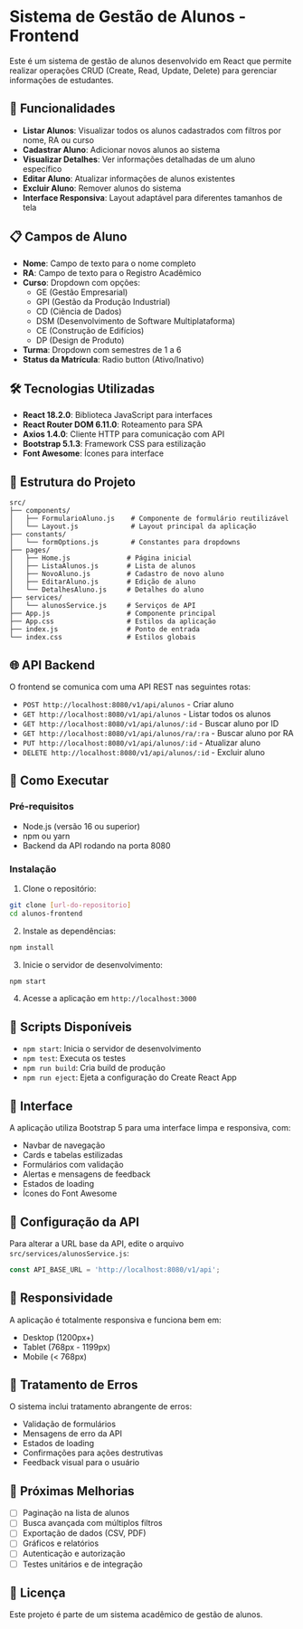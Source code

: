 # Sistema de Gestão de Alunos - Frontend

Este é um sistema de gestão de alunos desenvolvido em React que permite realizar operações CRUD (Create, Read, Update, Delete) para gerenciar informações de estudantes.

## 🚀 Funcionalidades

- **Listar Alunos**: Visualizar todos os alunos cadastrados com filtros por nome, RA ou curso
- **Cadastrar Aluno**: Adicionar novos alunos ao sistema
- **Visualizar Detalhes**: Ver informações detalhadas de um aluno específico
- **Editar Aluno**: Atualizar informações de alunos existentes
- **Excluir Aluno**: Remover alunos do sistema
- **Interface Responsiva**: Layout adaptável para diferentes tamanhos de tela

## 📋 Campos de Aluno

- **Nome**: Campo de texto para o nome completo
- **RA**: Campo de texto para o Registro Acadêmico
- **Curso**: Dropdown com opções:
  - GE (Gestão Empresarial)
  - GPI (Gestão da Produção Industrial)
  - CD (Ciência de Dados)
  - DSM (Desenvolvimento de Software Multiplataforma)
  - CE (Construção de Edifícios)
  - DP (Design de Produto)
- **Turma**: Dropdown com semestres de 1 a 6
- **Status da Matrícula**: Radio button (Ativo/Inativo)

## 🛠️ Tecnologias Utilizadas

- **React 18.2.0**: Biblioteca JavaScript para interfaces
- **React Router DOM 6.11.0**: Roteamento para SPA
- **Axios 1.4.0**: Cliente HTTP para comunicação com API
- **Bootstrap 5.1.3**: Framework CSS para estilização
- **Font Awesome**: Ícones para interface

## 📁 Estrutura do Projeto

```
src/
├── components/
│   ├── FormularioAluno.js    # Componente de formulário reutilizável
│   └── Layout.js             # Layout principal da aplicação
├── constants/
│   └── formOptions.js        # Constantes para dropdowns
├── pages/
│   ├── Home.js              # Página inicial
│   ├── ListaAlunos.js       # Lista de alunos
│   ├── NovoAluno.js         # Cadastro de novo aluno
│   ├── EditarAluno.js       # Edição de aluno
│   └── DetalhesAluno.js     # Detalhes do aluno
├── services/
│   └── alunosService.js     # Serviços de API
├── App.js                   # Componente principal
├── App.css                  # Estilos da aplicação
├── index.js                 # Ponto de entrada
└── index.css                # Estilos globais
```

## 🌐 API Backend

O frontend se comunica com uma API REST nas seguintes rotas:

- `POST http://localhost:8080/v1/api/alunos` - Criar aluno
- `GET http://localhost:8080/v1/api/alunos` - Listar todos os alunos
- `GET http://localhost:8080/v1/api/alunos/:id` - Buscar aluno por ID
- `GET http://localhost:8080/v1/api/alunos/ra/:ra` - Buscar aluno por RA
- `PUT http://localhost:8080/v1/api/alunos/:id` - Atualizar aluno
- `DELETE http://localhost:8080/v1/api/alunos/:id` - Excluir aluno

## 🚦 Como Executar

### Pré-requisitos

- Node.js (versão 16 ou superior)
- npm ou yarn
- Backend da API rodando na porta 8080

### Instalação

1. Clone o repositório:
```bash
git clone [url-do-repositorio]
cd alunos-frontend
```

2. Instale as dependências:
```bash
npm install
```

3. Inicie o servidor de desenvolvimento:
```bash
npm start
```

4. Acesse a aplicação em `http://localhost:3000`

## 📝 Scripts Disponíveis

- `npm start`: Inicia o servidor de desenvolvimento
- `npm test`: Executa os testes
- `npm run build`: Cria build de produção
- `npm run eject`: Ejeta a configuração do Create React App

## 🎨 Interface

A aplicação utiliza Bootstrap 5 para uma interface limpa e responsiva, com:

- Navbar de navegação
- Cards e tabelas estilizadas
- Formulários com validação
- Alertas e mensagens de feedback
- Estados de loading
- Ícones do Font Awesome

## 🔧 Configuração da API

Para alterar a URL base da API, edite o arquivo `src/services/alunosService.js`:

```javascript
const API_BASE_URL = 'http://localhost:8080/v1/api';
```

## 📱 Responsividade

A aplicação é totalmente responsiva e funciona bem em:
- Desktop (1200px+)
- Tablet (768px - 1199px)
- Mobile (< 768px)

## 🐛 Tratamento de Erros

O sistema inclui tratamento abrangente de erros:
- Validação de formulários
- Mensagens de erro da API
- Estados de loading
- Confirmações para ações destrutivas
- Feedback visual para o usuário

## 🚀 Próximas Melhorias

- [ ] Paginação na lista de alunos
- [ ] Busca avançada com múltiplos filtros
- [ ] Exportação de dados (CSV, PDF)
- [ ] Gráficos e relatórios
- [ ] Autenticação e autorização
- [ ] Testes unitários e de integração

## 📄 Licença

Este projeto é parte de um sistema acadêmico de gestão de alunos.